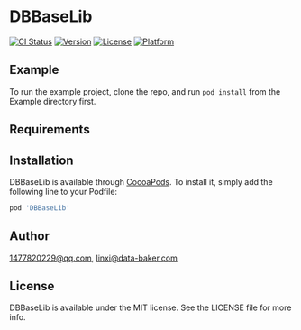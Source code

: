# DBBaseLib

[![CI Status](https://img.shields.io/travis/1477820229@qq.com/DBBaseLib.svg?style=flat)](https://travis-ci.org/1477820229@qq.com/DBBaseLib)
[![Version](https://img.shields.io/cocoapods/v/DBBaseLib.svg?style=flat)](https://cocoapods.org/pods/DBBaseLib)
[![License](https://img.shields.io/cocoapods/l/DBBaseLib.svg?style=flat)](https://cocoapods.org/pods/DBBaseLib)
[![Platform](https://img.shields.io/cocoapods/p/DBBaseLib.svg?style=flat)](https://cocoapods.org/pods/DBBaseLib)

## Example

To run the example project, clone the repo, and run `pod install` from the Example directory first.

## Requirements

## Installation

DBBaseLib is available through [CocoaPods](https://cocoapods.org). To install
it, simply add the following line to your Podfile:

```ruby
pod 'DBBaseLib'
```

## Author

1477820229@qq.com, linxi@data-baker.com

## License

DBBaseLib is available under the MIT license. See the LICENSE file for more info.
